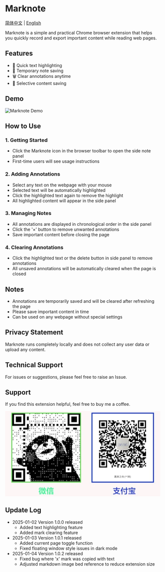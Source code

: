 # Marknote

[简体中文](README.zh-CN.md) | [English](README.md)

Marknote is a simple and practical Chrome browser extension that helps you quickly record and export important content while reading web pages.

## Features

- 📝️ Quick text highlighting
- 📝 Temporary note saving
- 🗑️ Clear annotations anytime
- 💾 Selective content saving

## Demo

![Marknote Demo](https://raw.githubusercontent.com/zhouzhoutu/repofmedia/main/image/intro_marknote.gif)

## How to Use

### 1. Getting Started

- Click the Marknote icon in the browser toolbar to open the side note panel
- First-time users will see usage instructions

### 2. Adding Annotations

- Select any text on the webpage with your mouse
- Selected text will be automatically highlighted
- Click the highlighted text again to remove the highlight
- All highlighted content will appear in the side panel

### 3. Managing Notes

- All annotations are displayed in chronological order in the side panel
- Click the '×' button to remove unwanted annotations
- Save important content before closing the page

### 4. Clearing Annotations

- Click the highlighted text or the delete button in side panel to remove annotations
- All unsaved annotations will be automatically cleared when the page is closed

## Notes

- Annotations are temporarily saved and will be cleared after refreshing the page
- Please save important content in time
- Can be used on any webpage without special settings

## Privacy Statement

Marknote runs completely locally and does not collect any user data or upload any content.

## Technical Support

For issues or suggestions, please feel free to raise an Issue.

## Support

If you find this extension helpful, feel free to buy me a coffee.

![Donate](https://github.com/zhouzhoutu/repofmedia/blob/main/image/donate.png)

## Update Log

- 2025-01-02 Version 1.0.0 released
  - Added text highlighting feature
  - Added mark clearing feature
- 2025-01-03 Version 1.0.1 released
  - Added current page toggle function
  - Fixed floating window style issues in dark mode
- 2025-01-04 Version 1.0.2 released
  - Fixed bug where 'x' mark was copied with text
  - Adjusted markdown image bed reference to reduce extension size
